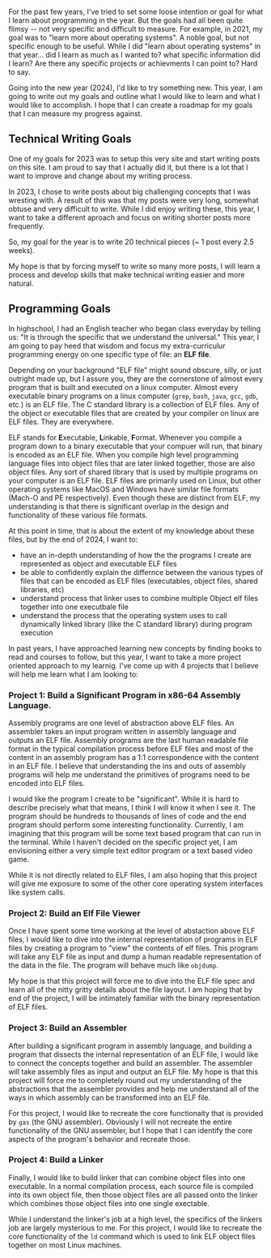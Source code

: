 For the past few years, I've tried to set some loose intention or goal for what I learn about programming in the year. But the goals had all been quite flimsy -- not very specific and difficult to measure. For example, in 2021, my goal was to "learn more about operating systems". A noble goal, but not specific enough to be useful. While I did "learn about operating systems" in that year... did I learn as much as I wanted to? what specific information did I learn? Are there any specific projects or achievments I can point to? Hard to say.

Going into the new year (2024), I'd like to try something new. This year, I am going to write out my goals and outline what I would like to learn and what I would like to accomplish. I hope that I can create a roadmap for my goals that I can measure my progress against.

## Technical Writing Goals
One of my goals for 2023 was to setup this very site and start writing posts on this site. I am proud to say that I actually did it, but there is a lot that I want to improve and change about my writing process.

In 2023, I chose to write posts about big challenging concepts that I was wresting with. A result of this was that my posts were very long, somewhat obtuse and very difficult to write. While I did enjoy writing these, this year, I want to take a different aproach and focus on writing shorter posts more frequently.

So, my goal for the year is to write 20 technical pieces (~ 1 post every 2.5 weeks).

My hope is that by forcing myself to write so many more posts, I will learn a process and develop skills that make technical writing easier and more natural.

## Programming Goals
In highschool, I had an English teacher who began class everyday by telling us: "It is through the specific that we understand the universal." This year, I am going to pay heed that wisdom and focus my extra-curriculur programming energy on one specific type of file: an **ELF file**.

Depending on your background "ELF file" might sound obscure, silly, or just outright made up, but I assure you, they are the cornerstone of almost every program that is built and executed on a linux computer. Almost every executable binary programs on a linux computer (`grep`, `bash`, `java`, `gcc`, `gdb`, etc.) is an ELF file. The C standard library is a collection of ELF files. Any of the object or executable files that are created by your compiler on linux are ELF files. They are everywhere.

ELF stands for **E**xecutable, **L**inkable, **F**ormat. Whenever you compile a program down to a binary executable that your compuer will run, that binary is encoded as an ELF file. When you compile high level programming language files into object files that are later linked together, those are also object files. Any sort of shared library that is used by multiple programs on your computer is an ELF file. ELF files are primarily used on Linux, but other operating systems like MacOS and Windows have similar file formats (Mach-O and PE respectively). Even though these are distinct from ELF, my understanding is that there is significant overlap in the design and functionality of these various file formats.

At this point in time, that is about the extent of my knowledge about these files, but by the end of 2024, I want to:
- have an in-depth understanding of how the the programs I create are represented as object and executable ELF files
- be able to confidently explain the differnce between the various types of files that can be encoded as ELF files (executables, object files, shared libraries, etc)
- understand process that linker uses to combine multiple Object elf files together into one executbale file
- understand the process that the operating system uses to call dynamically linked library (like the C standard library) during program execution

In past years, I have approached learning new concepts by finding books to read and courses to follow, but this year, I want to take a more project oriented approach to my learnig. I've come up with 4 projects that I believe will help me learn what I am looking to:

### Project 1: Build a Significant Program in x86-64 Assembly Language.
Assembly programs are one level of abstraction above ELF files. An assembler takes an input program written in assembly language and outputs an ELF file. Assembly programs are the last human readable file format in the typical compilation process before ELF files and most of the content in an assembly program has a 1:1 correspondence with the content in an ELF file. I believe that understanding the ins and outs of assembly programs will help me understand the primitives of programs need to be encoded into ELF files.

I would like the program I create to be "significant". While it is hard to describe precisely what that means, I think I will know it when I see it. The program should be hundreds to thousands of lines of code and the end program should perform some interesting functionality. Currently, I am imagining that this program will be some text based program that can run in the terminal. While I haven't decided on the specific project yet, I am envisioning either a very simple text editor program or a text based video game.

While it is not directly related to ELF files, I am also hoping that this project will give me exposure to some of the other core operating system interfaces like system calls.

### Project 2: Build an Elf File Viewer
Once I have spent some time working at the level of abstaction above ELF files, I would like to dive into the internal representation of programs in ELF files by creating a program to "view" the contents of elf files. This program will take any ELF file as input and dump a human readable representation of the data in the file. The program will behave much like `objdump`.

My hope is that this project will force me to dive into the ELF file spec and learn all of the nitty gritty details about the file layout. I am hoping that by end of the project, I will be intimately familiar with the binary representation of ELF files.

### Project 3: Build an Assembler
After building a significant program in assembly language, and building a program that dissects the internal representation of an ELF file, I would like to connect the concepts together and build an assembler. The assembler will take assembly files as input and output an ELF file. My hope is that this project will force me to completely round out my understanding of the abstractions that the assembler provides and help me understand all of the ways in which assembly can be transformed into an ELF file.

For this project, I would like to recreate the core functionaity that is provided by `gas` (the GNU assembler). Obviously I will not recreate the entire functionality of the GNU assembler, but I hope that I can identify the core aspects of the program's behavior and recreate those.

### Project 4: Build a Linker
Finally, I would like to build linker that can combine object files into one executable. In a normal compilation process, each source file is compiled into its own object file, then those object files are all passed onto the linker which combines those object files into one single exectable.

While I understand the linker's job at a high level, the specifics of the linkers job are largely mysterious to me. For this project, I would like to recreate the core functionality of the `ld` command which is used to link ELF object files together on most Linux machines.